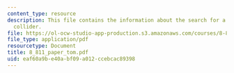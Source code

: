 ```yaml
---
content_type: resource
description: This file contains the information about the search for a Z' at an e+e-
  collider.
file: https://ol-ocw-studio-app-production.s3.amazonaws.com/courses/8-811-particle-physics-ii-fall-2005/eaf60a9be40abf09a012ccebcac89398_8_811_paper_tom.pdf
file_type: application/pdf
resourcetype: Document
title: 8_811_paper_tom.pdf
uid: eaf60a9b-e40a-bf09-a012-ccebcac89398
---
```

